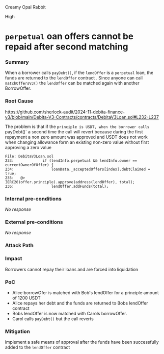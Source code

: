 Creamy Opal Rabbit

High

# `perpetual` oan offers cannot be repaid after second matching

### Summary

When a borrower calls `payDebt()`, if the `lendOffer` is a `perpetual` loan, the funds are returned to the `lendOffer` contract .
Since anyone can call `matchOffersV3()` the `lendOffer` can be matched again with another BorrowOffer.

### Root Cause

https://github.com/sherlock-audit/2024-11-debita-finance-v3/blob/main/Debita-V3-Contracts/contracts/DebitaV3Loan.sol#L232-L237

The problem is that if the `principle is USDT, when the borrower calls `payDebt()` a second time the call will revert because during the first repayment a non zero amount was approved and USDT does not work when changing allowance form an existing non-zero value without first approving a zero value

```solidity
File: DebitaV3Loan.sol
233:             if (lendInfo.perpetual && lendInfo.owner == currentOwnerOfOffer) {
234:                 loanData._acceptedOffers[index].debtClaimed = true;
235:   @>            IERC20(offer.principle).approve(address(lendOffer), total);
236:                 lendOffer.addFunds(total); 

```

### Internal pre-conditions

_No response_

### External pre-conditions

_No response_

### Attack Path



### Impact

Borrowers cannot repay their loans and are forced into liquidation

### PoC

- Alice borrowOfer is matched with Bob's lendOffer for a principle amount of 1200 USDT
- Alice repays her debt and the funds are returned to Bobs lendOffer contract
- Bobs lendOffer is now matched with Carols borrowOffer.
- Carol calls `payDebt()` but the call reverts

### Mitigation

implement a safe means of approval after the funds have been successfully added to the `lendOffer` contract